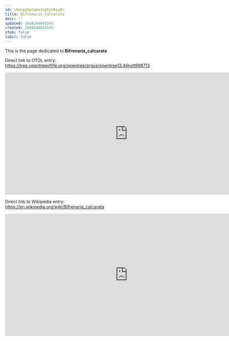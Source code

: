 ```yaml
---
id: c6enyg5prgno3cphjn0ju8r
title: Bifrenaria Calcarata
desc: ''
updated: 1648144045545
created: 1648144045545
stub: false
isDir: false
---
```

This is the page dedicated to **Bifrenaria_calcarata**


Direct link to OTOL entry: https://tree.opentreeoflife.org/opentree/argus/opentree13.4@ott998713



<html>
    <body>
    <iframe src="https://tree.opentreeoflife.org/opentree/argus/opentree13.4@ott998713"
    width="800" height="400" frameborder="0" allowfullscreen> </iframe>
    </body>
</html>
    


Direct link to Wikipedia entry: https://en.wikipedia.org/wiki/Bifrenaria_calcarata



<html>
    <body>
    <iframe src="https://en.wikipedia.org/wiki/Bifrenaria_calcarata"
    width="800" height="400" frameborder="0" allowfullscreen> </iframe>
    </body>
</html>
    
